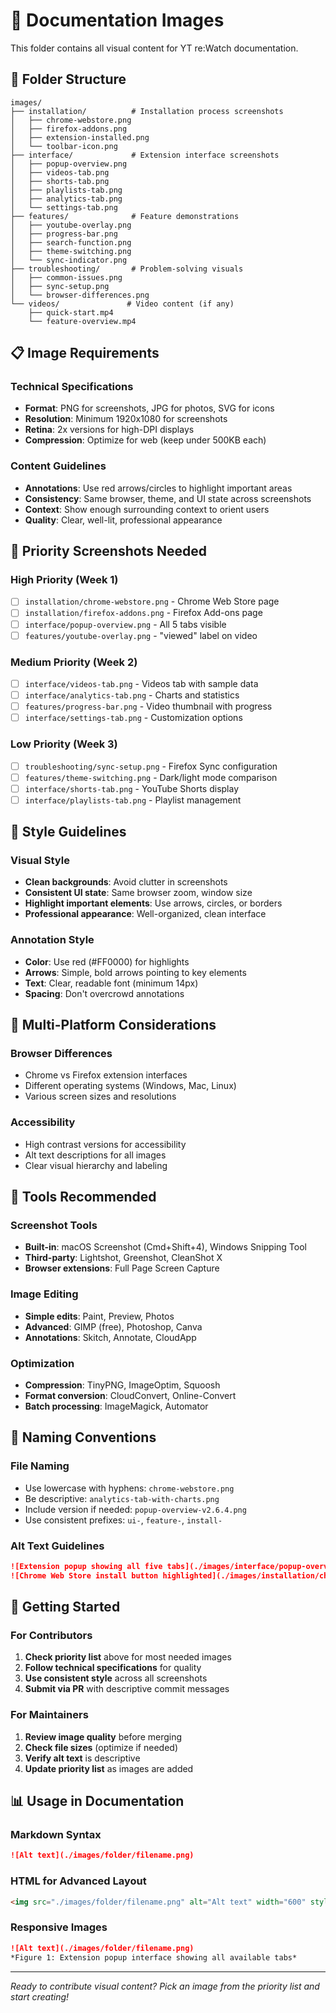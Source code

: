 # 📸 Documentation Images

This folder contains all visual content for YT re:Watch documentation.

## 📁 Folder Structure

```
images/
├── installation/          # Installation process screenshots
│   ├── chrome-webstore.png
│   ├── firefox-addons.png
│   ├── extension-installed.png
│   └── toolbar-icon.png
├── interface/             # Extension interface screenshots  
│   ├── popup-overview.png
│   ├── videos-tab.png
│   ├── shorts-tab.png
│   ├── playlists-tab.png
│   ├── analytics-tab.png
│   └── settings-tab.png
├── features/              # Feature demonstrations
│   ├── youtube-overlay.png
│   ├── progress-bar.png
│   ├── search-function.png
│   ├── theme-switching.png
│   └── sync-indicator.png
├── troubleshooting/       # Problem-solving visuals
│   ├── common-issues.png
│   ├── sync-setup.png
│   └── browser-differences.png
└── videos/               # Video content (if any)
    ├── quick-start.mp4
    └── feature-overview.mp4
```

## 📋 Image Requirements

### Technical Specifications
- **Format**: PNG for screenshots, JPG for photos, SVG for icons
- **Resolution**: Minimum 1920x1080 for screenshots
- **Retina**: 2x versions for high-DPI displays
- **Compression**: Optimize for web (keep under 500KB each)

### Content Guidelines
- **Annotations**: Use red arrows/circles to highlight important areas
- **Consistency**: Same browser, theme, and UI state across screenshots
- **Context**: Show enough surrounding context to orient users
- **Quality**: Clear, well-lit, professional appearance

## 🎯 Priority Screenshots Needed

### High Priority (Week 1)
- [ ] `installation/chrome-webstore.png` - Chrome Web Store page
- [ ] `installation/firefox-addons.png` - Firefox Add-ons page
- [ ] `interface/popup-overview.png` - All 5 tabs visible
- [ ] `features/youtube-overlay.png` - "viewed" label on video

### Medium Priority (Week 2)
- [ ] `interface/videos-tab.png` - Videos tab with sample data
- [ ] `interface/analytics-tab.png` - Charts and statistics
- [ ] `features/progress-bar.png` - Video thumbnail with progress
- [ ] `interface/settings-tab.png` - Customization options

### Low Priority (Week 3)
- [ ] `troubleshooting/sync-setup.png` - Firefox Sync configuration
- [ ] `features/theme-switching.png` - Dark/light mode comparison
- [ ] `interface/shorts-tab.png` - YouTube Shorts display
- [ ] `interface/playlists-tab.png` - Playlist management

## 🎨 Style Guidelines

### Visual Style
- **Clean backgrounds**: Avoid clutter in screenshots
- **Consistent UI state**: Same browser zoom, window size
- **Highlight important elements**: Use arrows, circles, or borders
- **Professional appearance**: Well-organized, clean interface

### Annotation Style
- **Color**: Use red (#FF0000) for highlights
- **Arrows**: Simple, bold arrows pointing to key elements
- **Text**: Clear, readable font (minimum 14px)
- **Spacing**: Don't overcrowd annotations

## 📱 Multi-Platform Considerations

### Browser Differences
- Chrome vs Firefox extension interfaces
- Different operating systems (Windows, Mac, Linux)
- Various screen sizes and resolutions

### Accessibility
- High contrast versions for accessibility
- Alt text descriptions for all images
- Clear visual hierarchy and labeling

## 🔧 Tools Recommended

### Screenshot Tools
- **Built-in**: macOS Screenshot (Cmd+Shift+4), Windows Snipping Tool
- **Third-party**: Lightshot, Greenshot, CleanShot X
- **Browser extensions**: Full Page Screen Capture

### Image Editing
- **Simple edits**: Paint, Preview, Photos
- **Advanced**: GIMP (free), Photoshop, Canva
- **Annotations**: Skitch, Annotate, CloudApp

### Optimization
- **Compression**: TinyPNG, ImageOptim, Squoosh
- **Format conversion**: CloudConvert, Online-Convert
- **Batch processing**: ImageMagick, Automator

## 📝 Naming Conventions

### File Naming
- Use lowercase with hyphens: `chrome-webstore.png`
- Be descriptive: `analytics-tab-with-charts.png`
- Include version if needed: `popup-overview-v2.6.4.png`
- Use consistent prefixes: `ui-`, `feature-`, `install-`

### Alt Text Guidelines
```markdown
![Extension popup showing all five tabs](./images/interface/popup-overview.png)
![Chrome Web Store install button highlighted](./images/installation/chrome-webstore.png)
```

## 🚀 Getting Started

### For Contributors
1. **Check priority list** above for most needed images
2. **Follow technical specifications** for quality
3. **Use consistent style** across all screenshots
4. **Submit via PR** with descriptive commit messages

### For Maintainers
1. **Review image quality** before merging
2. **Check file sizes** (optimize if needed)
3. **Verify alt text** is descriptive
4. **Update priority list** as images are added

## 📊 Usage in Documentation

### Markdown Syntax
```markdown
![Alt text](./images/folder/filename.png)
```

### HTML for Advanced Layout
```html
<img src="./images/folder/filename.png" alt="Alt text" width="600" style="border: 1px solid #ccc;">
```

### Responsive Images
```markdown
![Alt text](./images/folder/filename.png)
*Figure 1: Extension popup interface showing all available tabs*
```

---

*Ready to contribute visual content? Pick an image from the priority list and start creating!* 
